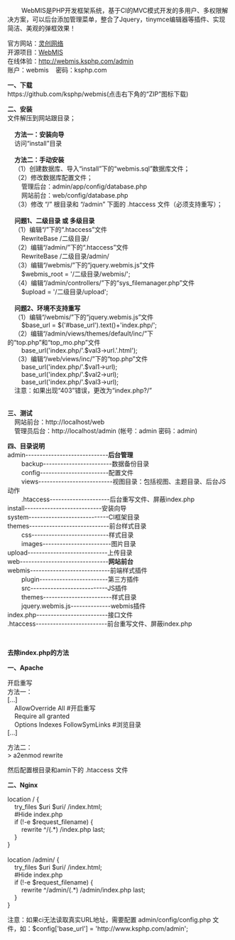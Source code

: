 <div sytle="font-size: 12px;">
<p>
&nbsp;&nbsp;&nbsp;&nbsp;&nbsp;&nbsp;&nbsp;&nbsp;WebMIS是PHP开发框架系统，基于CI的MVC模式开发的多用户、多权限解决方案，可以后台添加管理菜单，整合了Jquery，tinymce编辑器等插件、实现简洁、美观的弹框效果！
</p>
<p>
官方网站：<a href="http://www.ksphp.com/">灵创网络</a><br>
开源项目：<a href="https://github.com/ksphp/webmis/">WebMIS</a><br>
在线体验：<a href="http://webmis.ksphp.com/admin">http://webmis.ksphp.com/admin</a><br>
账户：webmis&nbsp;&nbsp;&nbsp;&nbsp;密码：ksphp.com
</p>
<p>
<b>一、下载</b><br>
https://github.com/ksphp/webmis(点击右下角的&ldquo;ZIP&rdquo;图标下载)
</p>
<p>
<b>二、安装</b><br>
文件解压到网站跟目录；<br><br>
&nbsp;&nbsp;&nbsp;&nbsp;<b>方法一：安装向导</b><br>
&nbsp;&nbsp;&nbsp;&nbsp;访问“install”目录<br><br>
&nbsp;&nbsp;&nbsp;&nbsp;<b>方法二：手动安装</b><br>
&nbsp;&nbsp;&nbsp;&nbsp;（1）创建数据库、导入“install”下的“webmis.sql”数据库文件； <br>
&nbsp;&nbsp;&nbsp;&nbsp;（2）修改数据库配置文件；<br>
&nbsp;&nbsp;&nbsp;&nbsp;&nbsp;&nbsp;&nbsp;&nbsp;管理后台：admin/app/config/database.php<br>
&nbsp;&nbsp;&nbsp;&nbsp;&nbsp;&nbsp;&nbsp;&nbsp;网站前台：web/config/database.php<br>
&nbsp;&nbsp;&nbsp;&nbsp;（3）修改 &ldquo;/&rdquo; 根目录和 &ldquo;/admin&rdquo; 下面的 .htaccess 文件（必须支持重写）；<br><br>
&nbsp;&nbsp;&nbsp;&nbsp;<b>问题1、二级目录 或 多级目录</b><br>
&nbsp;&nbsp;&nbsp;&nbsp;（1）编辑“/”下的“.htaccess”文件<br>
&nbsp;&nbsp;&nbsp;&nbsp;&nbsp;&nbsp;&nbsp;&nbsp;RewriteBase /二级目录/<br>
&nbsp;&nbsp;&nbsp;&nbsp;（2）编辑“/admin/”下的“.htaccess”文件<br>
&nbsp;&nbsp;&nbsp;&nbsp;&nbsp;&nbsp;&nbsp;&nbsp;RewriteBase /二级目录/admin/<br>
&nbsp;&nbsp;&nbsp;&nbsp;（3）编辑“/webmis/”下的“jquery.webmis.js”文件<br>
&nbsp;&nbsp;&nbsp;&nbsp;&nbsp;&nbsp;&nbsp;&nbsp;$webmis_root = '/二级目录/webmis/';<br>
&nbsp;&nbsp;&nbsp;&nbsp;（4）编辑“/admin/controllers/”下的“sys_filemanager.php”文件<br>
&nbsp;&nbsp;&nbsp;&nbsp;&nbsp;&nbsp;&nbsp;&nbsp;$upload = '/二级目录/upload';<br><br>
&nbsp;&nbsp;&nbsp;&nbsp;<b>问题2、环境不支持重写</b><br>
&nbsp;&nbsp;&nbsp;&nbsp;（1）编辑“/webmis/”下的“jquery.webmis.js”文件<br>
&nbsp;&nbsp;&nbsp;&nbsp;&nbsp;&nbsp;&nbsp;&nbsp;$base_url = $('#base_url').text()+'index.php/';<br>
&nbsp;&nbsp;&nbsp;&nbsp;（2）编辑“/admin/views/themes/default/inc/”下的“top.php”和“top_mo.php”文件<br>
&nbsp;&nbsp;&nbsp;&nbsp;&nbsp;&nbsp;&nbsp;&nbsp;base_url('index.php/'.$val3->url.'.html');<br>
&nbsp;&nbsp;&nbsp;&nbsp;（3）编辑“/web/views/inc/”下的“top.php”文件<br>
&nbsp;&nbsp;&nbsp;&nbsp;&nbsp;&nbsp;&nbsp;&nbsp;base_url('index.php/'.$val1->url);<br>
&nbsp;&nbsp;&nbsp;&nbsp;&nbsp;&nbsp;&nbsp;&nbsp;base_url('index.php/'.$val2->url);<br>
&nbsp;&nbsp;&nbsp;&nbsp;&nbsp;&nbsp;&nbsp;&nbsp;base_url('index.php/'.$val3->url);<br>
&nbsp;&nbsp;&nbsp;&nbsp;注意：如果出现“403”错误，更改为“index.php?/”<br><br>
</p>
<p>
<b>三、测试</b><br>
&nbsp;&nbsp;&nbsp;&nbsp;网站前台：http://localhost/web<br>
&nbsp;&nbsp;&nbsp;&nbsp;管理员后台：http://localhost/admin (帐号：admin 密码：admin)
</p>
<p>
<b>四、目录说明</b><br>
admin-----------------------------<b>后台管理</b><br>
&nbsp;&nbsp;&nbsp;&nbsp;&nbsp;&nbsp;&nbsp;&nbsp;backup------------------------数据备份目录 <br>
&nbsp;&nbsp;&nbsp;&nbsp;&nbsp;&nbsp;&nbsp;&nbsp;config------------------------配置文件<br>
&nbsp;&nbsp;&nbsp;&nbsp;&nbsp;&nbsp;&nbsp;&nbsp;views--------------------------视图目录：包括视图、主题目录、后台JS动作<br>
&nbsp;&nbsp;&nbsp;&nbsp;&nbsp;&nbsp;&nbsp;&nbsp;.htaccess---------------------后台重写文件、屏蔽index.php<br>
install---------------------------安装向导<br>
system----------------------------CI框架目录<br>
themes----------------------------前台样式目录<br>
&nbsp;&nbsp;&nbsp;&nbsp;&nbsp;&nbsp;&nbsp;&nbsp;css---------------------------样式目录<br>
&nbsp;&nbsp;&nbsp;&nbsp;&nbsp;&nbsp;&nbsp;&nbsp;images------------------------图片目录<br>
upload----------------------------上传目录<br>
web-------------------------------<b>网站前台</b><br>
webmis----------------------------前端样式插件<br>
&nbsp;&nbsp;&nbsp;&nbsp;&nbsp;&nbsp;&nbsp;&nbsp;plugin------------------------第三方插件<br>
&nbsp;&nbsp;&nbsp;&nbsp;&nbsp;&nbsp;&nbsp;&nbsp;src---------------------------JS插件<br>
&nbsp;&nbsp;&nbsp;&nbsp;&nbsp;&nbsp;&nbsp;&nbsp;themes------------------------样式目录<br>
&nbsp;&nbsp;&nbsp;&nbsp;&nbsp;&nbsp;&nbsp;&nbsp;jquery.webmis.js--------------webmis插件<br>
index.php-------------------------接口文件<br>
.htaccess-------------------------前台重写文件、屏蔽index.php
</p>
<p>&nbsp;</p>
<p><b>去除index.php的方法</b></p>
<p><b>一、Apache</b></p>
<p>
开启重写<br>
方法一：<br>
[...]<br>
&nbsp;&nbsp;&nbsp;&nbsp;AllowOverride All  #开启重写<br>
&nbsp;&nbsp;&nbsp;&nbsp;Require all granted<br>
&nbsp;&nbsp;&nbsp;&nbsp;Options Indexes FollowSymLinks  #浏览目录<br>
[...]
</p>
<p>
方法二：<br>
> a2enmod rewrite
</p>
<p>
然后配置根目录和amin下的 .htaccess 文件 <br>
</p>
<p><b>二、Nginx</b></p>
<p>
location / {<br>
&nbsp;&nbsp;&nbsp;&nbsp;try_files $uri $uri/ /index.html;<br>
&nbsp;&nbsp;&nbsp;&nbsp;#Hide index.php<br>
&nbsp;&nbsp;&nbsp;&nbsp;if (!-e $request_filename) {<br>
&nbsp;&nbsp;&nbsp;&nbsp;&nbsp;&nbsp;&nbsp;&nbsp;rewrite ^/(.*) /index.php last;<br>
&nbsp;&nbsp;&nbsp;&nbsp;}<br>
}<br>
<br>
location /admin/ {<br>
&nbsp;&nbsp;&nbsp;&nbsp;try_files $uri $uri/ /index.html;<br>
&nbsp;&nbsp;&nbsp;&nbsp;#Hide index.php<br>
&nbsp;&nbsp;&nbsp;&nbsp;if (!-e $request_filename) {<br>
&nbsp;&nbsp;&nbsp;&nbsp;&nbsp;&nbsp;&nbsp;&nbsp;rewrite ^/admin/(.*) /admin/index.php last;<br>
&nbsp;&nbsp;&nbsp;&nbsp;}<br>
}<br>
</p>
<p>注意：如果ci无法读取真实URL地址，需要配置 admin/config/config.php 文件，如：$config['base_url'] = 'http://www.ksphp.com/admin';</p>
</div>